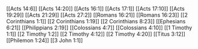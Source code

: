 [[Acts 14:6]]
[[Acts 14:20]]
[[Acts 16:1]]
[[Acts 17:1]]
[[Acts 17:10]]
[[Acts 19:29]]
[[Acts 21:29]]
[[Acts 27:2]]
[[Romans 16:21]]
[[Romans 16:23]]
[[2 Corinthians 1:1]]
[[2 Corinthians 1:19]]
[[2 Corinthians 8:23]]
[[Ephesians 6:21]]
[[Philippians 2:19]]
[[Colossians 4:7]]
[[Colossians 4:10]]
[[1 Timothy 1:1]]
[[2 Timothy 1:2]]
[[2 Timothy 4:12]]
[[2 Timothy 4:20]]
[[Titus 3:12]]
[[Philemon 1:24]]
[[3 John 1:1]]
